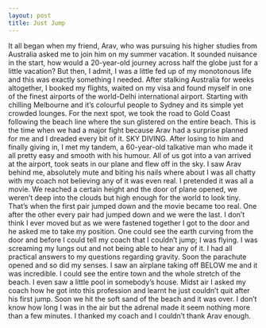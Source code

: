 ```yaml
---
layout: post
title: Just Jump 
---
```


It all began when my friend, Arav, who was pursuing his higher studies from Australia asked me to join him on my summer vacation. It sounded nuisance in the start, how would a 20-year-old journey across half the globe just for a little vacation? But then, I admit, I was a little fed up of my monotonous life and this was exactly something I needed. After stalking Australia for weeks altogether, I booked my flights, waited on my visa and found myself in one of the finest airports of the world-Delhi international airport. Starting with chilling Melbourne and it’s colourful people to Sydney and its simple yet crowded lounges. For the next spot, we took the road to Gold Coast following the beach line where the sun glistered on the entire beach. This is the time when we had a major fight because Arav had a surprise planned for me and I dreaded every bit of it. SKY DIVING. After losing to him and finally giving in, I met my tandem, a 60-year-old talkative man who made it all pretty easy and smooth with his humour. All of us got into a van arrived at the airport, took seats in our plane and flew off in the sky. I saw Arav behind me, absolutely mute and biting his nails where about I was all chatty with my coach not believing any of it was even real. I pretended it was all a movie. We reached a certain height and the door of plane opened, we weren’t deep into the clouds but high enough for the world to look tiny. That’s when the first pair jumped down and the movie became too real. One after the other every pair had jumped down and we were the last. I don’t think I ever moved but as we were fastened together I got to the door and he asked me to take my position. One could see the earth curving from the door and before I could tell my coach that I couldn’t jump; I was flying. I was screaming my lungs out and not being able to hear any of it. I had all practical answers to my questions regarding gravity. Soon the parachute opened and so did my senses. I saw an airplane taking off BELOW me and it was incredible. I could see the entire town and the whole stretch of the beach. I even saw a little pool in somebody’s house. Midst air I asked my coach how he got into this profession and learnt he just couldn’t quit after his first jump. Soon we hit the soft sand of the beach and it was over. I don’t know how long I was in the air but the adrenal made it seem nothing more than a few minutes. I thanked my coach and I couldn’t thank Arav enough.

